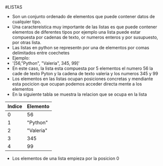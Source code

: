 #LISTAS

- Son un conjunto ordenado de elementos que puede contener datos de cualquier tipo.
- Una caractereistica muy importante de las listas es que puede contener elementos de diferentes tipos por ejemplo una lista puede estar compuesta por cadenas de texto, or numeros enteros y por susupuesto, por otras lista.
- Las listas en python se representn por una de elementos por comas delimitados entre coechetes
- Ejemplo:
- '[56,"Python", "Valeria", 345, 99]'
- En este caso, la lista esta compuesta por 5 elementos el numero 56 la cade de texto Pyton y la cadena de texto valeria y los numeros 345 y 99
- Los elementos en las listas ocupan posiciones concretas y mendiante esta pocicion que ocupan podemos acceder directa mente a los elementos
- En la siguiente tabla se muestra la relacion que se ocupa en la lista

|Indice|Elemento|
|------|--------|
|0|56|
|1|"Python"|
|2|"Valeria"|
|3|345|
|4|99|

- Los elementos de una lista empieza por la posicion 0 